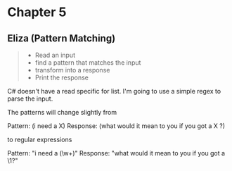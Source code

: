 Chapter 5
=========

Eliza (Pattern Matching)
------------------------

> - Read an input
> - find a pattern that matches the input 
> - transform into a response
> - Print the response

C# doesn't have a read specific for list.  I'm going to use a simple regex to parse the input.

The patterns will change slightly from 

  Pattern: (i need a X)
  Response: (what would it mean to you if you got a X ?)

to regular expressions

  Pattern: "i need a (\w+)"
  Response: "what would it mean to you if you got a \1?"

